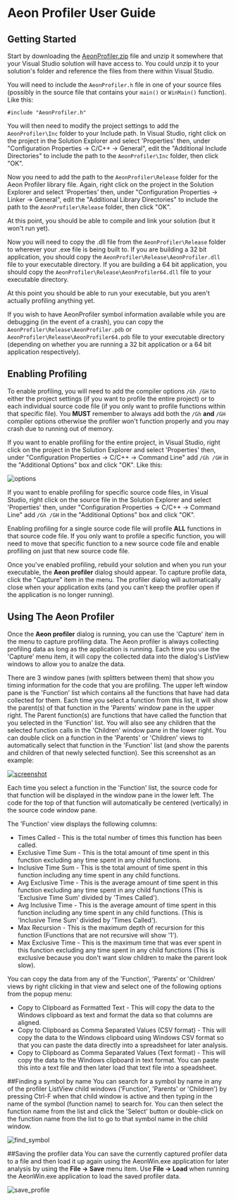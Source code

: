 # Aeon Profiler User Guide

## Getting Started

Start by downloading the [AeonProfiler.zip](https://github.com/botman99/AeonProfiler/releases) file and unzip it somewhere that your Visual Studio solution will have access to.  You could unzip it to your solution's folder and reference the files from there within Visual Studio.

You will need to include the `AeonProfiler.h` file in one of your source files (possibly in the source file that contains your `main()` or `WinMain()` function).  Like this:

```
#include "AeonProfiler.h"
```

You will then need to modify the project settings to add the `AeonProfiler\Inc` folder to your Include path.  In Visual Studio, right click on the project in the Solution Explorer and select 'Properties' then, under "Configuration Properties -> C/C++ -> General", edit the "Additional Include Directories" to include the path to the `AeonProfiler\Inc` folder, then click "OK".

Now you need to add the path to the `AeonProfiler\Release` folder for the Aeon Profiler library file.  Again, right click on the project in the Solution Explorer and select 'Properties' then, under "Configuration Properties -> Linker -> General", edit the "Additional Library Directories" to include the path to the `AeonProfiler\Release` folder, then click "OK".

At this point, you should be able to compile and link your solution (but it won't run yet).

Now you will need to copy the .dll file from the `AeonProfiler\Release` folder to wherever your .exe file is being built to.  If you are building a 32 bit application, you should copy the `AeonProfiler\Release\AeonProfiler.dll` file to your executable directory.  If you are building a 64 bit application, you should copy the  `AeonProfiler\Release\AeonProfiler64.dll` file to your executable directory.

At this point you should be able to run your executable, but you aren't actually profiling anything yet.

If you wish to have AeonProfiler symbol information available while you are debugging (in the event of a crash), you can copy the `AeonProfiler\Release\AeonProfiler.pdb` or `AeonProfiler\Release\AeonProfiler64.pdb` file to your executable directory (depending on whether you are running a 32 bit application or a 64 bit application respectively).

## Enabling Profiling

To enable profiling, you will need to add the compiler options `/Gh /GH` to either the project settings (if you want to profile the entire project) or to each individual source code file (if you only want to profile functions within that specific file).  You **MUST** remember to always add both the `/Gh` **and** `/GH` compiler options otherwise the profiler won't function properly and you may crash due to running out of memory.

If you want to enable profiling for the entire project, in Visual Studio, right click on the project in the Solution Explorer and select 'Properties' then, under "Configuration Properties -> C/C++ -> Command Line" add `/Gh /GH` in the "Additional Options" box and click "OK".  Like this:

![options](https://github.com/botman99/AeonProfiler/raw/master/img/ProjectCompileOptions.png)

If you want to enable profiling for specific source code files, in Visual Studio, right click on the source file in the Solution Explorer and select 'Properties' then, under "Configuration Properties -> C/C++ -> Command Line" add `/Gh /GH` in the "Additional Options" box and click "OK".

Enabling profiling for a single source code file will profile **ALL** functions in that source code file.  If you only want to profile a specific function, you will need to move that specific function to a new source code file and enable profiling on just that new source code file.

Once you've enabled profiling, rebuild your solution and when you run your executable, the **Aeon profiler** dialog should appear.  To capture profile data, click the "Capture" item in the menu.  The profiler dialog will automatically close when your application exits (and you can't keep the profiler open if the application is no longer running).

## Using The Aeon Profiler

Once the **Aeon profiler** dialog is running, you can use the 'Capture' item in the menu to capture profiling data.  The Aeon profiler is always collecting profiling data as long as the application is running.  Each time you use the 'Capture' menu item, it will copy the collected data into the dialog's ListView windows to allow you to analze the data.

There are 3 window panes (with splitters between them) that show you timing information for the code that you are profiling.  The upper left window pane is the 'Function' list which contains all the functions that have had data collected for them.  Each time you select a function from this list, it will show the parent(s) of that function in the 'Parents' window pane in the upper right.  The Parent function(s) are functions that have called the function that you selected in the 'Function' list.  You will also see any children that the selected function calls in the 'Children' window pane in the lower right.  You can double click on a function in the 'Parents' or 'Children' views to automatically select that function in the 'Function' list (and show the parents and children of that newly selected function).  See this screenshot as an example:

[![screenshot](https://github.com/botman99/AeonProfiler/raw/master/img/Viewer_PSK_Screenshot_Preview.png)](https://github.com/botman99/AeonProfiler/raw/master/img/Viewer_PSK_Screenshot.png)

Each time you select a function in the 'Function' list, the source code for that function will be displayed in the window pane in the lower left.  The code for the top of that function will automatically be centered (vertically) in the source code window pane.

The 'Function' view displays the following columns:

* Times Called - This is the total number of times this function has been called.
* Exclusive Time Sum - This is the total amount of time spent in this function excluding any time spent in any child functions.
* Inclusive Time Sum - This is the total amount of time spent in this function including any time spent in any child functions.
* Avg Exclusive Time - This is the average amount of time spent in this function excluding any time spent in any child functions (This is 'Exclusive Time Sum' divided by 'Times Called').
* Avg Inclusive Time - This is the average amount of time spent in this function including any time spent in any child functions. (This is 'Inclusive Time Sum' divided by 'Times Called').
* Max Recursion - This is the maximum depth of recursion for this function (Functions that are not recursive will show '1').
* Max Exclusive Time - This is the maximum time that was ever spent in this function excluding any time spent in any child functions (This is exclusive because you don't want slow children to make the parent look slow).

You can copy the data from any of the 'Function', 'Parents' or 'Children' views by right clicking in that view and select one of the following options from the popup menu:

* Copy to Clipboard as Formatted Text - This will copy the data to the Windows clipboard as text and format the data so that columns are aligned.
* Copy to Clipboard as Comma Separated Values (CSV format) - This will copy the data to the Windows clipboard using Windows CSV format so that you can paste the data directly into a spreadsheet for later analysis.
* Copy to Clipboard as Comma Separated Values (Text format) - This will copy the data to the Windows clipboard in text format.  You can paste this into a text file and then later load that text file into a speadsheet.

##Finding a symbol by name
You can search for a symbol by name in any of the profiler ListView child windows ('Function', 'Parents' or 'Children') by pressing Ctrl-F when that child window is active and then typing in the name of the symbol (function name) to search for.  You can then select the function name from the list and click the 'Select' button or double-click on the function name from the list to go to that symbol name in the child window.

![find_symbol](https://github.com/botman99/AeonProfiler/raw/master/img/FindFunction.png)

##Saving the profiler data
You can save the currently captured profiler data to a file and then load it up again using the AeonWin.exe application for later analysis by using the **File -> Save** menu item.  Use **File -> Load** when running the AeonWin.exe application to load the saved profiler data.

![save_profile](https://github.com/botman99/AeonProfiler/raw/master/img/SaveProfilerData.png)
